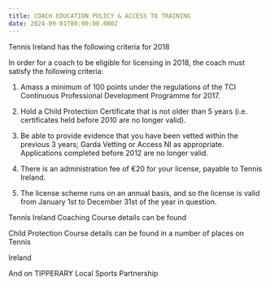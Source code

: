 ```yaml
---
title: COACH EDUCATION POLICY & ACCESS TO TRAINING
date: 2024-09-01T00:00:00.000Z
---
```

Tennis Ireland has the following criteria for 2018

In order for a coach to be eligible for licensing in 2018, the coach must satisfy the following criteria:

1. Amass a minimum of 100 points under the regulations of the TCI Continuous Professional Development Programme for 2017.

2. Hold a Child Protection Certificate that is not older than 5 years (i.e. certificates held before 2010 are no longer valid).

3. Be able to provide evidence that you have been vetted within the previous 3 years; Garda Vetting or Access NI as appropriate. Applications completed before 2012 are no longer valid.

4. There is an administration fee of €20 for your license, payable to Tennis Ireland.

5. The license scheme runs on an annual basis, and so the license is valid from January 1st to December 31st of the year in question.



Tennis Ireland Coaching Course details can be found

Child Protection Course details can be found in a number of places on Tennis

Ireland

And on TIPPERARY Local Sports Partnership

